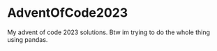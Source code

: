 # AdventOfCode2023

My advent of code 2023 solutions.
Btw im trying to do the whole thing using pandas.
